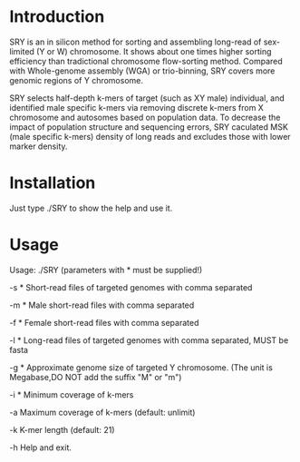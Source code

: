 # Introduction
SRY is an in silicon method for sorting and assembling long-read of sex-limited (Y or W) chromosome. It shows about one times higher
sorting efficiency than tradictional chromosome flow-sorting method. Compared with Whole-genome assembly (WGA) or trio-binning, SRY
covers more genomic regions  of Y chromosome.

SRY selects half-depth k-mers of target (such as XY male) individual, and identified male specific k-mers via removing discrete k-mers from X chromosome and autosomes based on population data. To decrease the impact of population structure and sequencing errors, SRY caculated MSK (male specific k-mers) density of long reads and excludes those with lower marker density.

# Installation
Just type ./SRY to show the help and use it.

# Usage

Usage: ./SRY (parameters with * must be supplied!)

-s <string>*       Short-read files of targeted genomes with comma separated
  
-m <string>*       Male short-read files with comma separated
  
-f <string>*       Female short-read files with comma separated
  
-l <string>*       Long-read files of targeted genomes with comma separated, MUST be fasta
  
-g <number>*       Approximate genome size of targeted Y chromosome. (The unit is Megabase,DO NOT add the suffix "M" or "m")
  
-i <int>*          Minimum coverage of k-mers
  
-a <int>           Maximum coverage of k-mers (default: unlimit)
  
-k <int>           K-mer length (default: 21)
  
-h                 Help and exit.

